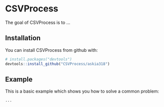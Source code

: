 # CSVProcess

The goal of CSVProcess is to ...

## Installation

You can install CSVProcess from github with:

```R
# install.packages("devtools")
devtools::install_github("CSVProcess/askia318")
```

## Example

This is a basic example which shows you how to solve a common problem:

```R
...
```
